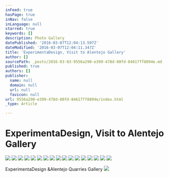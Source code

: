 ```yaml
---
inFeed: true
hasPage: true
inNav: false
inLanguage: null
starred: true
keywords: []
description: Photo Gallery
datePublished: '2016-03-07T12:04:13.597Z'
dateModified: '2016-03-07T12:04:11.347Z'
title: 'ExperimentaDesign, Visit to Alentejo Gallery'
author: []
sourcePath: _posts/2016-03-03-9556a290-e399-478d-80fd-84617ff8894e.md
published: true
authors: []
publisher:
  name: null
  domain: null
  url: null
  favicon: null
url: 9556a290-e399-478d-80fd-84617ff8894e/index.html
_type: Article

---
```

# ExperimentaDesign, Visit to Alentejo Gallery
![](https://the-grid-user-content.s3-us-west-2.amazonaws.com/e3b97782-44c3-46c5-b21d-e7cbcbdc7654.jpg)
![](https://the-grid-user-content.s3-us-west-2.amazonaws.com/a293b7e1-1e16-4ebf-a765-adf6441ccbd3.jpg)
![](https://the-grid-user-content.s3-us-west-2.amazonaws.com/00826b23-9e55-485a-a6fe-648df21cc8af.jpg)
![](https://the-grid-user-content.s3-us-west-2.amazonaws.com/540ae39c-8849-4b81-b56c-7a473a2ab339.jpg)
![](https://the-grid-user-content.s3-us-west-2.amazonaws.com/9f447302-3d7a-44c6-95d8-0732b62d72a2.jpg)
![](https://the-grid-user-content.s3-us-west-2.amazonaws.com/4850f363-09ee-4b18-8852-8b1908801a28.jpg)
![](https://the-grid-user-content.s3-us-west-2.amazonaws.com/925852cb-7030-4f95-86cd-4aa8e0128458.jpg)
![](https://the-grid-user-content.s3-us-west-2.amazonaws.com/c28e7326-5d84-47df-bf97-2cab31179c8c.jpg)
![](https://the-grid-user-content.s3-us-west-2.amazonaws.com/f797e090-ff35-47ad-a715-ccd6486cb56c.jpg)
![](https://the-grid-user-content.s3-us-west-2.amazonaws.com/bfd4c134-dfe5-443e-a4e8-87508b87d787.jpg)
![](https://the-grid-user-content.s3-us-west-2.amazonaws.com/ceeb8dfb-fd1f-41ba-8eda-ffa2373a34a9.jpg)
![](https://the-grid-user-content.s3-us-west-2.amazonaws.com/795597a4-3335-44a6-a0c5-aea178b2e118.jpg)
![](https://the-grid-user-content.s3-us-west-2.amazonaws.com/a5b52690-9b3f-4795-9698-f0592cfcecd8.jpg)
![](https://the-grid-user-content.s3-us-west-2.amazonaws.com/5efeb5c0-85cd-4c45-8ddf-a28a9be6f2bc.jpg)
![](https://the-grid-user-content.s3-us-west-2.amazonaws.com/6d3675da-7f41-42dc-8b5b-cc47c86ca525.jpg)
![](https://the-grid-user-content.s3-us-west-2.amazonaws.com/bc5f1f24-c960-48f5-899e-8267c6cbcd9f.jpg)
![](https://the-grid-user-content.s3-us-west-2.amazonaws.com/5a13517a-0102-40b4-8669-78b90c39356d.jpg)

ExperimentaDesign &Alentejo Quarries Gallery
![](https://the-grid-user-content.s3-us-west-2.amazonaws.com/fe3bf88c-8757-4622-a5d8-3802e9c5be51.jpg)